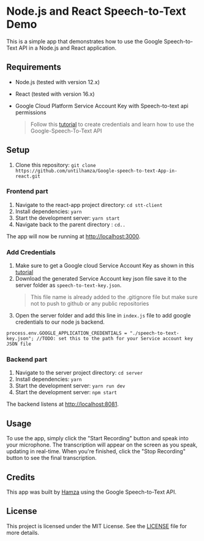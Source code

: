 # Node.js and React Speech-to-Text Demo

This is a simple app that demonstrates how to use the Google Speech-to-Text API in a Node.js and React application.

## Requirements

- Node.js (tested with version 12.x)
- React (tested with version 16.x)
- Google Cloud Platform Service Account Key with Speech-to-text api permissions

  > Follow this [tutorial](https://console.cloud.google.com/welcome?q=search&referrer=search&project=speech-to-text-test-371505&walkthrough_id=speech-to-text--speech-studio-transcriptions) to create credentials and learn how to use the Google-Speech-To-Text API

## Setup

1.  Clone this repository: `git clone https://github.com/untilhamza/Google-speech-to-text-App-in-react.git`

### Frontend part

1.  Navigate to the react-app project directory: `cd stt-client`
2.  Install dependencies: `yarn`
3.  Start the development server: `yarn start`
4.  Navigate back to the parent directory : `cd..`

The app will now be running at [http://localhost:3000](http://localhost:3000/).

### Add Credentials

1. Make sure to get a Google cloud Service Account Key as shown in this [tutorial](https://console.cloud.google.com/welcome?q=search&referrer=search&project=speech-to-text-test-371505&walkthrough_id=speech-to-text--speech-studio-transcriptions)
2. Download the generated Service Account key json file save it to the server folder as `speech-to-text-key.json`.
   > This file name is already added to the .gitignore file but make sure not to push to github or any public repositories
3. Open the server folder and add this line in `index.js` file to add google credentials to our node js backend.

```
process.env.GOOGLE_APPLICATION_CREDENTIALS = "./speech-to-text-key.json"; //TODO: set this to the path for your Service account key JSON file
```

### Backend part

1.  Navigate to the server project directory: `cd server`
2.  Install dependencies: `yarn`
3.  Start the development server: `yarn run dev`
4.  Start the development server: `npm start`

The backend listens at [http://localhost:8081](http://localhost:8081/).

## Usage

To use the app, simply click the "Start Recording" button and speak into your microphone. The transcription will appear on the screen as you speak, updating in real-time. When you're finished, click the "Stop Recording" button to see the final transcription.

## Credits

This app was built by [Hamza](https://github.com/untilhamza) using the Google Speech-to-Text API.

## License

This project is licensed under the MIT License. See the [LICENSE](https://opensource.org/licenses/MIT) file for more details.
